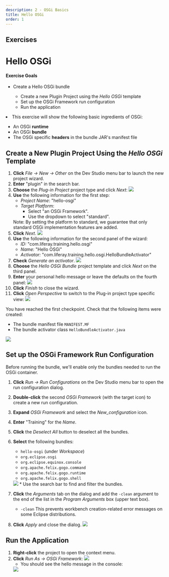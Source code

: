 ```yaml
---
description: 2 - OSGi Basics
title: Hello OSGi
order: 1
---
```


<h2 class="exercise">Exercises</h2>

# Hello OSGi

<div class="ahead">
<h4>Exercise Goals</h4>
	<ul>
	<li>Create a Hello OSGi bundle</li>
		<ul>
			<li>Create a new Plugin Project using the <i>Hello OSGi</i> template</li>
			<li>Set up the OSGi Framework run configuration</li>
			<li>Run the application</li>
		</ul>
	</ul>
	<li>This exercise will show the following basic ingredients of OSGi:</li>
		<ul>
			<li>An OSGi <b>runtime</b></li>
			<li>An OSGi <b>bundle</b></li>
			<li>The OSGi specific <b>headers</b> in the bundle JAR's manifest file</li>
		</ul>
	</ul>
</div>

## Create a New Plugin Project Using the *Hello OSGi* Template

1. **Click** *File → New → Other* on the Dev Studio menu bar to launch the new project wizard.
1. **Enter** "plugin" in the search bar.
1. **Choose** the _Plug-in Project_ project type and click *Next*:
	<img src="../images/new-plugin-project-wizard.png" style="max-height: 25%"/>
1. **Use** the following information for the first step:
	* _Project Name_:  "hello-osgi"
	* _Target Platform_:
		* Select "an OSGi Framework".
		* Use the dropdown to select "standard".
	<div class="note">
	Note: By setting the platform to standard, we guarantee that only standard OSGi implementation features are added.
	</div>
1. **Click** _Next_.
	<img src="../images/select-osgi-framework.png" style="max-height: 30%"/>
1. **Use** the following information for the second panel of the wizard:
	* _ID:_ "com.liferay.training.hello.osgi"
	* _Name:_ "Hello OSGi"
	* _Activator:_ "com.liferay.training.hello.osgi.HelloBundleActivator"
1. **Check** *Generate an activator*.
	<img src="../images/enter-bundle-information.png" style="max-height: 27%"/>
1. **Choose** the *Hello OSGi Bundle* project template and click *Next* on the third panel.
1. **Enter** your personal hello message or leave the defaults on the fourth panel:
	<img src="../images/set-hello-message.png" style="max-height: 27%"/>
1. **Click** *Finish* to close the wizard.
1. **Click** *Open Perspective* to switch to the Plug-in project type specific view:
	<img src="../images/open-perspective.png" style="max-height: 27%"/>

You have reached the first checkpoint. Check that the following items were created:
* The bundle manifest file `MANIFEST.MF`
* The bundle activator class `HelloBundleActivator.java`

<img src="../images/hello-ready.png" style="max-height: 35%"/>

## Set up the OSGi Framework Run Configuration

Before running the bundle, we'll enable only the bundles needed to run the OSGi container.

1. **Click** *Run → Run Configurations* on the Dev Studio menu bar to open the run configuration dialog.
1. **Double-click** the second *OSGi Framework* (with the target icon) to create a new run configuration.
1. **Expand** *OSGi Framework*  and select the *New_configuration* icon.
1. **Enter** "Training" for the *Name*.
1. **Click** the *Deselect All* button to deselect all the bundles.
1. **Select** the following bundles:
	* `hello-osgi` (under *Workspace*)
	* `org.eclipse.osgi`
	* `org.eclipse.equinox.console`
	* `org.apache.felix.gogo.command`
	* `org.apache.felix.gogo.runtime`
	* `org.apache.felix.gogo.shell`
	<img class="lrt-md-img" src="../images/set-up-run-configuration.png" style="max-height: 38%"/>
	* Use the search bar to find and filter the bundles.

1. **Click** the *Arguments* tab on the dialog and add the `-clean` argument to the end of the list in the *Program Arguments* box (upper text box).
	* `-clean` This prevents workbench creation-related error messages on some Eclipse distributions.
1. **Click** *Apply* and close the dialog.
	<img src="../images/set-run-arguments.png" style="max-height: 25%"/>

## Run the Application

1. **Right-click** the project to open the context menu.
1. **Click**  *Run As → OSGi Framework*:
	<img src="../images/run-application.png" style="max-height: 27%"/>
	* You should see the hello message in the console:
	<img src="../images/hello-checkpoint.png" style="max-height: 28%"/>
